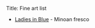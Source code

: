 Title: Fine art list


* [Ladies in Blue](http://www.metmuseum.org/collection/the-collection-online/search/258137) - Minoan fresco 